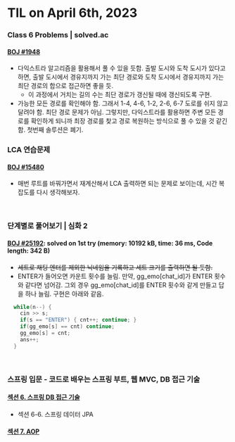 # **TIL on April 6th, 2023**
### Class 6 Problems | solved.ac
#### [BOJ #1948](../../../Problem%20Solving/boj/Math/1948-04-06-2023.cpp)
* 다익스트라 알고리즘을 활용해서 풀 수 있을 듯함. 출발 도시와 도착 도시가 있다고 하면, 출발 도시에서 경유지까지 가는 최단 경로와 도착 도시에서 경유지까지 가는 최단 경로의 합으로 접근하면 좋을 듯.
  - 이 과정에서 거치는 길의 수는 최단 경로가 갱신될 때에 갱신되도록 구현.
* 가능한 모든 경로를 확인해야 함. 그래서 1-4, 4-6, 1-2, 2-6, 6-7 도로를 쉬지 않고 달려야 함. 최단 경로 문제가 아님. 그렇지만, 다익스트라를 활용하면 주변 모든 경로를 확인하게 되니까 최장 경로를 찾고 경로 복원하는 방식으로 풀 수 있을 것 같긴 함. 첫번째 솔루션은 폐기.

### LCA 연습문제
#### [BOJ #15480](../../../Problem%20Solving/boj/Tree/15480-04-06-2023.cpp)
* 매번 루트를 바꿔가면서 재계산해서 LCA 출력하면 되는 문제로 보이는데, 시간 복잡도를 다시 생각해보자.
<br>

### 단계별로 풀어보기 | 심화 2
#### [BOJ #25192](../../../Problem%20Solving/boj/Hash/25192-04-06-2023.cpp): solved on 1st try (memory: 10192 kB, time: 36 ms, Code length: 342 B)
* ~~세트로 채팅 엔터를 제외한 닉네임을 기록하고 세트 크기를 출력하면 될 듯함.~~
* ENTER가 들어오면 카운트 횟수를 늘림. 만약, gg_emo[chat_id]가 ENTER 횟수와 같다면 넘어감. 그외 경우 gg_emo[chat_id]를 ENTER 횟수와 같게 만들고 답을 하나 늘림. 구현은 아래와 같음.

```cpp
  while(n--) {
    cin >> s;
    if(s == "ENTER") { cnt++; continue; }
    if(gg_emo[s] == cnt) continue;
    gg_emo[s] = cnt;
    ans++; 
  }
```
<br>

### 스프링 입문 - 코드로 배우는 스프링 부트, 웹 MVC, DB 접근 기술
#### [섹션 6. 스프링 DB 접근 기술](../../../Computer%20Science/spring/ch-06-03-28-2023.md)
* 섹션 6-6. 스프링 데이터 JPA
#### [섹션 7. AOP](../../../Computer%20Science/spring/ch-07-04-06-2023.md)